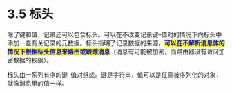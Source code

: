 # 3.5 标头

除了键和值，记录还可以包含标头。可以在不改变记录键–值对的情况下向标头中添加一些有关记录的元数据。标头指明了记录数据的来源，<mark style="color:blue;">**可以在不解析消息体的情况下根据标头信息来路由或跟踪消息**</mark>（消息有可能被加密，而路由器没有访问加密数据的权限）。

标头由一系列有序的键–值对组成。键是字符串，值可以是任意被序列化的对象，就像消息里的值一样。
